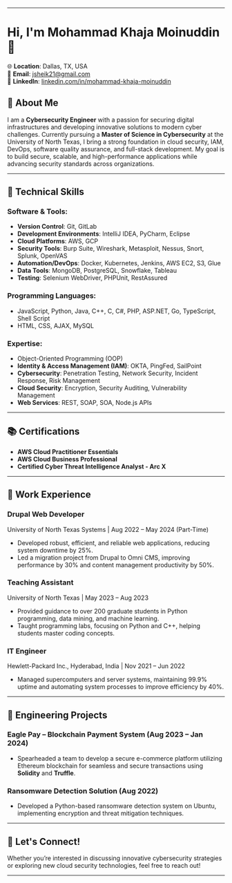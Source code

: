 
---

# Hi, I'm Mohammad Khaja Moinuddin 👋

🌐 **Location**: Dallas, TX, USA  
📧 **Email**: [jsheik21@gmail.com](mailto:jsheik21@gmail.com)  
🔗 **LinkedIn**: [linkedin.com/in/mohammad-khaja-moinuddin](https://www.linkedin.com/in/mohammad-khaja-moinuddin/) 

## 🚀 About Me

I am a **Cybersecurity Engineer** with a passion for securing digital infrastructures and developing innovative solutions to modern cyber challenges. Currently pursuing a **Master of Science in Cybersecurity** at the University of North Texas, I bring a strong foundation in cloud security, IAM, DevOps, software quality assurance, and full-stack development. My goal is to build secure, scalable, and high-performance applications while advancing security standards across organizations.

---

## 🔧 Technical Skills

### **Software & Tools**:
- **Version Control**: Git, GitLab  
- **Development Environments**: IntelliJ IDEA, PyCharm, Eclipse  
- **Cloud Platforms**: AWS, GCP  
- **Security Tools**: Burp Suite, Wireshark, Metasploit, Nessus, Snort, Splunk, OpenVAS  
- **Automation/DevOps**: Docker, Kubernetes, Jenkins, AWS EC2, S3, Glue  
- **Data Tools**: MongoDB, PostgreSQL, Snowflake, Tableau  
- **Testing**: Selenium WebDriver, PHPUnit, RestAssured  

### **Programming Languages**:
- JavaScript, Python, Java, C++, C, C#, PHP, ASP.NET, Go, TypeScript, Shell Script  
- HTML, CSS, AJAX, MySQL

### **Expertise**:
- Object-Oriented Programming (OOP)  
- **Identity & Access Management (IAM)**: OKTA, PingFed, SailPoint  
- **Cybersecurity**: Penetration Testing, Network Security, Incident Response, Risk Management  
- **Cloud Security**: Encryption, Security Auditing, Vulnerability Management  
- **Web Services**: REST, SOAP, SOA, Node.js APIs

---

## 📚 Certifications
- **AWS Cloud Practitioner Essentials**  
- **AWS Cloud Business Professional**  
- **Certified Cyber Threat Intelligence Analyst - Arc X**

---

## 💼 Work Experience

### **Drupal Web Developer**  
University of North Texas Systems | Aug 2022 – May 2024 (Part-Time)  
- Developed robust, efficient, and reliable web applications, reducing system downtime by 25%.  
- Led a migration project from Drupal to Omni CMS, improving performance by 30% and content management productivity by 50%.

### **Teaching Assistant**  
University of North Texas | May 2023 – Aug 2023  
- Provided guidance to over 200 graduate students in Python programming, data mining, and machine learning.  
- Taught programming labs, focusing on Python and C++, helping students master coding concepts.

### **IT Engineer**  
Hewlett-Packard Inc., Hyderabad, India | Nov 2021 – Jun 2022  
- Managed supercomputers and server systems, maintaining 99.9% uptime and automating system processes to improve efficiency by 40%.

---

## 🌟 Engineering Projects

### **Eagle Pay – Blockchain Payment System (Aug 2023 – Jan 2024)**
- Spearheaded a team to develop a secure e-commerce platform utilizing Ethereum blockchain for seamless and secure transactions using **Solidity** and **Truffle**.

### **Ransomware Detection Solution (Aug 2022)**
- Developed a Python-based ransomware detection system on Ubuntu, implementing encryption and threat mitigation techniques.

---

## 🧠 Let's Connect!

Whether you’re interested in discussing innovative cybersecurity strategies or exploring new cloud security technologies, feel free to reach out!

---
